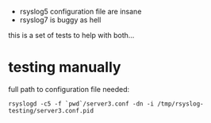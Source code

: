 * rsyslog5 configuration file are insane
* rsyslog7 is buggy as hell

this is a set of tests to help with both...

# testing manually

full path to configuration file needed:

```
rsyslogd -c5 -f `pwd`/server3.conf -dn -i /tmp/rsyslog-testing/server3.conf.pid
```